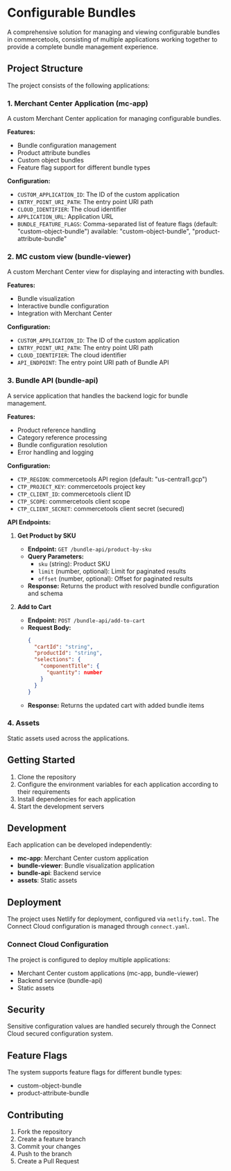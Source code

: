 # Configurable Bundles

A comprehensive solution for managing and viewing configurable bundles in commercetools, consisting of multiple applications working together to provide a complete bundle management experience.

## Project Structure

The project consists of the following applications:

### 1. Merchant Center Application (mc-app)

A custom Merchant Center application for managing configurable bundles.

**Features:**
- Bundle configuration management
- Product attribute bundles
- Custom object bundles
- Feature flag support for different bundle types

**Configuration:**
- `CUSTOM_APPLICATION_ID`: The ID of the custom application
- `ENTRY_POINT_URI_PATH`: The entry point URI path
- `CLOUD_IDENTIFIER`: The cloud identifier
- `APPLICATION_URL`: Application URL
- `BUNDLE_FEATURE_FLAGS`: Comma-separated list of feature flags (default: "custom-object-bundle") available: "custom-object-bundle", "product-attribute-bundle"

### 2. MC custom view (bundle-viewer)

A custom Merchant Center view for displaying and interacting with bundles.

**Features:**
- Bundle visualization
- Interactive bundle configuration
- Integration with Merchant Center

**Configuration:**
- `CUSTOM_APPLICATION_ID`: The ID of the custom application
- `ENTRY_POINT_URI_PATH`: The entry point URI path
- `CLOUD_IDENTIFIER`: The cloud identifier
- `API_ENDPOINT`: The entry point URI path of Bundle API

### 3. Bundle API (bundle-api)

A service application that handles the backend logic for bundle management.

**Features:**
- Product reference handling
- Category reference processing
- Bundle configuration resolution
- Error handling and logging

**Configuration:**
- `CTP_REGION`: commercetools API region (default: "us-central1.gcp")
- `CTP_PROJECT_KEY`: commercetools project key
- `CTP_CLIENT_ID`: commercetools client ID
- `CTP_SCOPE`: commercetools client scope
- `CTP_CLIENT_SECRET`: commercetools client secret (secured)

**API Endpoints:**

1. **Get Product by SKU**
   - **Endpoint:** `GET /bundle-api/product-by-sku`
   - **Query Parameters:**
     - `sku` (string): Product SKU
     - `limit` (number, optional): Limit for paginated results
     - `offset` (number, optional): Offset for paginated results
   - **Response:** Returns the product with resolved bundle configuration and schema

2. **Add to Cart**
   - **Endpoint:** `POST /bundle-api/add-to-cart`
   - **Request Body:**
     ```json
     {
       "cartId": "string",
       "productId": "string",
       "selections": {
         "componentTitle": {
           "quantity": number
         }
       }
     }
     ```
   - **Response:** Returns the updated cart with added bundle items

### 4. Assets

Static assets used across the applications.

## Getting Started

1. Clone the repository
2. Configure the environment variables for each application according to their requirements
3. Install dependencies for each application
4. Start the development servers

## Development

Each application can be developed independently:

- **mc-app**: Merchant Center custom application
- **bundle-viewer**: Bundle visualization application
- **bundle-api**: Backend service
- **assets**: Static assets

## Deployment

The project uses Netlify for deployment, configured via `netlify.toml`. The Connect Cloud configuration is managed through `connect.yaml`.

### Connect Cloud Configuration

The project is configured to deploy multiple applications:
- Merchant Center custom applications (mc-app, bundle-viewer)
- Backend service (bundle-api)
- Static assets

## Security

Sensitive configuration values are handled securely through the Connect Cloud secured configuration system.

## Feature Flags

The system supports feature flags for different bundle types:
- custom-object-bundle
- product-attribute-bundle

## Contributing

1. Fork the repository
2. Create a feature branch
3. Commit your changes
4. Push to the branch
5. Create a Pull Request
